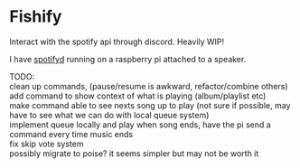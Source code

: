 # Fishify

Interact with the spotify api through discord. Heavily WIP!

I have [spotifyd](https://github.com/Spotifyd/spotifyd) running on a raspberry pi attached to a speaker. 

TODO:  
clean up commands, (pause/resume is awkward, refactor/combine others)  
add command to show context of what is playing (album/playlist etc)  
make command able to see nexts song up to play (not sure if possible, may have to see what we can do with local queue system)  
implement queue locally and play when song ends, have the pi send a command every time music ends  
fix skip vote system  
possibly migrate to poise? it seems simpler but may not be worth it  
